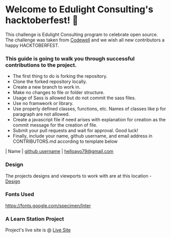 
# Welcome to Edulight Consulting's hacktoberfest! 👋

This challenge is Edulight Consulting program to celebrate open source. The challenge was taken from [Codewell](https://codewell.cc) and we wish all new contributors a happy HACKTOBERFEST.

### This guide is going to walk you through successful contributions to the project.

- The first thing to do is forking the repository.
- Clone the forked repository locally.
- Create a new branch to work in.
- Make no changes to file or folder structure.
- Usage of Sass is allowed but do not commit the sass files.
- Use no framweork or library.
- Use properly defined classes, functions, etc. Names of classes like p for paragraph are not allowed.
- Create a javascript file if need arises with explanation for creation as the commit message for the creation of file.
- Submit your pull requests and wait for approval. Good luck!
- Finally, include your name, github username, and email address in CONTRIBUTORS.md according to template below

| Name | [github username](https://github.com/Officialsammy2701) | helloayo79@gmail.com

### Design

The projects designs and viewports to work with are at this location - [Design](https://drive.google.com/drive/folders/1a-8A0LT_XtJY-tM4EZHVxFXCHcJwEscW?usp=sharing)

### Fonts Used

https://fonts.google.com/specimen/Inter

### A Learn Station Project

Project's live site is @ [Live Site](https://efecollins.github.io/hacktoberfest)
